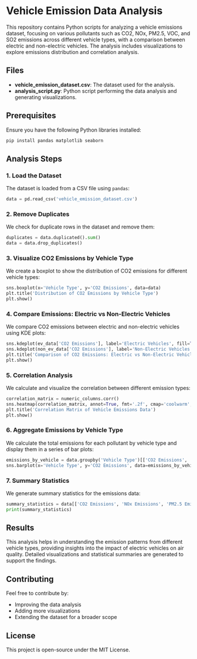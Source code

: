 # Vehicle Emission Data Analysis

This repository contains Python scripts for analyzing a vehicle emissions dataset, focusing on various pollutants such as CO2, NOx, PM2.5, VOC, and SO2 emissions across different vehicle types, with a comparison between electric and non-electric vehicles. The analysis includes visualizations to explore emissions distribution and correlation analysis.

## Files
- **vehicle_emission_dataset.csv**: The dataset used for the analysis.
- **analysis_script.py**: Python script performing the data analysis and generating visualizations.

## Prerequisites
Ensure you have the following Python libraries installed:

```bash
pip install pandas matplotlib seaborn
```

## Analysis Steps

### 1. Load the Dataset
The dataset is loaded from a CSV file using `pandas`:

```python
data = pd.read_csv('vehicle_emission_dataset.csv')
```

### 2. Remove Duplicates
We check for duplicate rows in the dataset and remove them:

```python
duplicates = data.duplicated().sum()
data = data.drop_duplicates()
```

### 3. Visualize CO2 Emissions by Vehicle Type
We create a boxplot to show the distribution of CO2 emissions for different vehicle types:

```python
sns.boxplot(x='Vehicle Type', y='CO2 Emissions', data=data)
plt.title('Distribution of CO2 Emissions by Vehicle Type')
plt.show()
```

### 4. Compare Emissions: Electric vs Non-Electric Vehicles
We compare CO2 emissions between electric and non-electric vehicles using KDE plots:

```python
sns.kdeplot(ev_data['CO2 Emissions'], label='Electric Vehicles', fill=True)
sns.kdeplot(non_ev_data['CO2 Emissions'], label='Non-Electric Vehicles', fill=True)
plt.title('Comparison of CO2 Emissions: Electric vs Non-Electric Vehicles')
plt.show()
```

### 5. Correlation Analysis
We calculate and visualize the correlation between different emission types:

```python
correlation_matrix = numeric_columns.corr()
sns.heatmap(correlation_matrix, annot=True, fmt='.2f', cmap='coolwarm', square=True)
plt.title('Correlation Matrix of Vehicle Emissions Data')
plt.show()
```

### 6. Aggregate Emissions by Vehicle Type
We calculate the total emissions for each pollutant by vehicle type and display them in a series of bar plots:

```python
emissions_by_vehicle = data.groupby('Vehicle Type')[['CO2 Emissions', 'NOx Emissions', 'PM2.5 Emissions', 'VOC Emissions', 'SO2 Emissions']].sum()
sns.barplot(x='Vehicle Type', y='CO2 Emissions', data=emissions_by_vehicle)
```

### 7. Summary Statistics
We generate summary statistics for the emissions data:

```python
summary_statistics = data[['CO2 Emissions', 'NOx Emissions', 'PM2.5 Emissions', 'VOC Emissions', 'SO2 Emissions']].describe()
print(summary_statistics)
```

## Results

This analysis helps in understanding the emission patterns from different vehicle types, providing insights into the impact of electric vehicles on air quality. Detailed visualizations and statistical summaries are generated to support the findings.

## Contributing

Feel free to contribute by:
- Improving the data analysis
- Adding more visualizations
- Extending the dataset for a broader scope

## License
This project is open-source under the MIT License.
